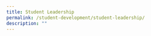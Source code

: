 ```yaml
---
title: Student Leadership
permalink: /student-development/student-leadership/
description: ""
---
```

